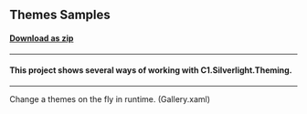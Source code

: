 ## Themes Samples
#### [Download as zip](https://grapecity.github.io/DownGit/#/home?url=https://github.com/GrapeCity/ComponentOne-WPF-Samples/tree/master/NET_4.5.2/C1.WPF.Themes/CS/Themes2010)
____
#### This project shows several ways of working with C1.Silverlight.Theming.
____
Change a themes on the fly in runtime. (Gallery.xaml)

